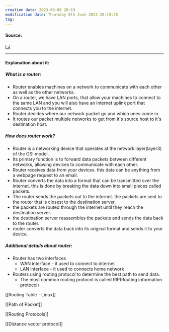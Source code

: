 ```yaml
---
creation date: 2023-06-08 20:19
modification date: Thursday 8th June 2023 20:19:28
tag: 
---
```


#### Source:
[LJ](https://linuxjourney.com/lesson/what-is-a-router)

--------------------------------------

#### Explanation about it:

##### What is a router:

* Router enables machines on a network to communicate with each other as well as the other networks.
* On a router, we have LAN ports, that allow your machines to connect to the same LAN and you will also have an internet uplink port that connects you to the internet.
* Router decides where our network packet go and which ones come in.
* It routes our packet multiple networks to get from it's source host to it's destination host.


##### How does router work?

* Router is a networking device that operates at the network layer(layer3) of the OSI model.
* Its primary function is to forward data packets between different networks, allowing devices to communicate with each other.
* Router receives data from your devices. this data can be anything from a webpage request to an email.
* Router converts the data into a format that can be transmitted over the internet. this is done by breaking the data down into small pieces called packets.
* The router sends the packets out to the internet. the packets are sent to the router that is closest to the destination server.
* the packets are routed through the internet until they reach the destination server.
* the destination server reassembles the packets and sends the data back to the router.
* router converts the data back into its original format and sends it to your device.


##### Additional details about router:

* Router has two interfaces
	* WAN interface -  it used to connect to internet
	* LAN interface - it used to connects home network
* Routers using routing protocol to determine the best path to send data.
	* The most common routing protocol is called RIP(Routing information protocol)


[[Routing Table - Linux]]

[[Path of Packet]]

[[Routing Protocols]]

[[Distance vector protocol]]



